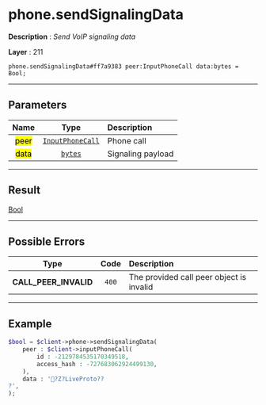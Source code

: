 # phone.sendSignalingData

**Description** : *Send VoIP signaling data*

**Layer** : 211

```tl
phone.sendSignalingData#ff7a9383 peer:InputPhoneCall data:bytes = Bool;
```

---

## Parameters

| Name | Type | Description |
| :---: | :---: | :--- |
| <mark>peer</mark> | [`InputPhoneCall`](type/InputPhoneCall) | Phone call |
| <mark>data</mark> | [`bytes`](type/bytes) | Signaling payload |

---

## Result

[Bool](type/Bool)

---

## Possible Errors

| Type | Code | Description |
| :---: | :---: | :--- |
| **CALL_PEER_INVALID** | `400` | The provided call peer object is invalid |

---

## Example

```php
$bool = $client->phone->sendSignalingData(
	peer : $client->inputPhoneCall(
		id : -2129784535170349518,
		access_hash : -727683062924499130,
	),
	data : '?Z?LiveProto??
?',
);
```